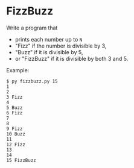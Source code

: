# FizzBuzz

Write a program that
* prints each number up to `N`
* "Fizz" if the number is divisible by 3,
* "Buzz" if it is divisible by 5,
* or "FizzBuzz" if it is divisible by both 3 and 5.

Example:
```
$ py fizzbuzz.py 15
1
2
3 Fizz
4
5 Buzz
6 Fizz
7
8
9 Fizz
10 Buzz
11
12 Fizz
13
14
15 FizzBuzz
```

